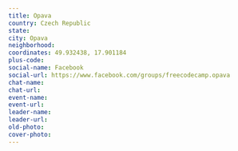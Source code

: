 ```yaml
---
title: Opava
country: Czech Republic
state: 
city: Opava
neighborhood: 
coordinates: 49.932438, 17.901184
plus-code:
social-name: Facebook
social-url: https://www.facebook.com/groups/freecodecamp.opava
chat-name:
chat-url:
event-name:
event-url:
leader-name:
leader-url:
old-photo: 
cover-photo:
---
```

